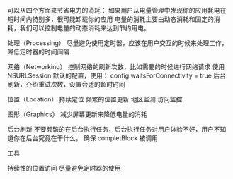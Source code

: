 可以从四个方面来节省电力的消耗：
如果用户从电量管理中发现你的应用耗电在短时间内特别多，很可能卸载你的应用
电量的消耗主要由动态消耗和固定的消耗，我们可以控制电量的动态消耗来达到节约用电。

处理（Processing）
尽量避免使用定时器，应该在用户交互的时候来处理工作，降低定时器的时间间隔


网络（Networking）
控制网络的刷新次数，比如需要的时候进行网络请求
使用 NSURLSession 默认的配置，使用：
config.waitsForConnectivity = true
后台刷新，介绍重试次数，设置合适的超时时间

位置（Location）
持续定位
频繁的位置更新
地区监测
访问监控


图形（Graphics）
减少屏幕更新来降低电量的消耗

后台刷新
不要频繁的在后台执行任务，后台执行任务对用户体验不好，用户不知道你在后台究竟在干什么。
确保 completBlock 被调用

工具

持续性的位置访问
尽量避免定时器的使用


